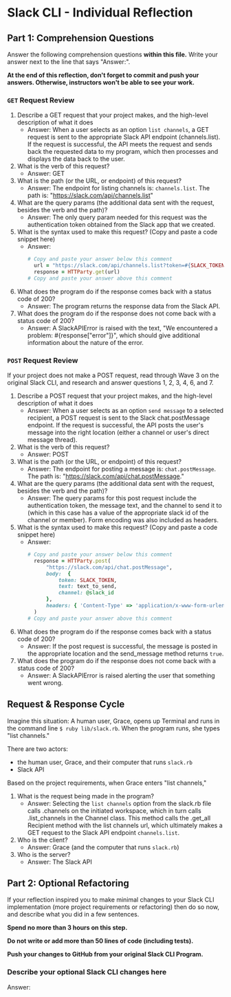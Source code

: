 # Slack CLI - Individual Reflection

## Part 1: Comprehension Questions

Answer the following comprehension questions **within this file.** Write your answer next to the line that says "Answer:".

**At the end of this reflection, don't forget to commit and push your answers. Otherwise, instructors won't be able to see your work.**

### `GET` Request Review

1. Describe a GET request that your project makes, and the high-level description of what it does
    - Answer: When a user selects as an option `list channels`, a GET request is sent to the appropriate Slack API endpoint (channels.list). If the request is successful, the API meets the request and sends back the requested data to my program, which then processes and displays the data back to the user.
2. What is the verb of this request?
    - Answer: GET
3. What is the path (or the URL, or endpoint) of this request?
    - Answer: The endpoint for listing channels is: `channels.list`. The path is: "https://slack.com/api/channels.list"
4. What are the query params (the additional data sent with the request, besides the verb and the path)?
    - Answer: The only query param needed for this request was the authentication token obtained from the Slack app that we created.
5. What is the syntax used to make this request? (Copy and paste a code snippet here)
    - Answer:
      ```ruby
      # Copy and paste your answer below this comment
        url = "https://slack.com/api/channels.list?token=#{SLACK_TOKEN}"
        response = HTTParty.get(url)
      # Copy and paste your answer above this comment
      ```
6. What does the program do if the response comes back with a status code of 200?
    - Answer: The program returns the response data from the Slack API.
7. What does the program do if the response does not come back with a status code of 200?
    - Answer: A SlackAPIError is raised with the text, "We encountered a problem: #{response["error"]}", which should give additional information about the nature of the error.

### `POST` Request Review

If your project does not make a POST request, read through Wave 3 on the original Slack CLI, and research and answer questions 1, 2, 3, 4, 6, and 7.

1. Describe a POST request that your project makes, and the high-level description of what it does
    - Answer: When a user selects as an option `send message` to a selected recipient, a POST request is sent to the Slack chat.postMessage endpoint. If the request is successful, the API posts the user's message into the right location (either a channel or user's direct message thread).
2. What is the verb of this request?
    - Answer: POST
3. What is the path (or the URL, or endpoint) of this request?
    - Answer: The endpoint for posting a message is: `chat.postMessage`. The path is: "https://slack.com/api/chat.postMessage."
4. What are the query params (the additional data sent with the request, besides the verb and the path)?
    - Answer: The query params for this post request include the authentication token, the message text, and the channel to send it to (which in this case has a value of the appropriate slack id of the channel or member). Form encoding was also included as headers.
5. What is the syntax used to make this request? (Copy and paste a code snippet here)
    - Answer:
      ```ruby
      # Copy and paste your answer below this comment
        response = HTTParty.post(
            "https://slack.com/api/chat.postMessage",
            body:  {
                token: SLACK_TOKEN,
                text: text_to_send,
                channel: @slack_id
            },
            headers: { 'Content-Type' => 'application/x-www-form-urlencoded' }
        )
      # Copy and paste your answer above this comment
      ```
6. What does the program do if the response comes back with a status code of 200?
    - Answer: If the post request is successful, the message is posted in the appropriate location and the send_message method returns `true`.
7. What does the program do if the response does not come back with a status code of 200?
    - Answer: A SlackAPIError is raised alerting the user that something went wrong.

## Request & Response Cycle

Imagine this situation: A human user, Grace, opens up Terminal and runs in the command line `$ ruby lib/slack.rb`. When the program runs, she types "list channels."

There are two actors:
  - the human user, Grace, and their computer that runs `slack.rb`
  - Slack API

Based on the project requirements, when Grace enters "list channels,"
1. What is the request being made in the program?
    - Answer: Selecting the `list channels` option from the slack.rb file calls .channels on the initiated workspace, which in turn calls .list_channels in the Channel class. This method calls the .get_all Recipient method with the list channels url, which ultimately makes a GET request to the Slack API endpoint `channels.list`.
2. Who is the client?
    - Answer: Grace (and the computer that runs `slack.rb`)
3. Who is the server?
    - Answer: The Slack API

## Part 2: Optional Refactoring

If your reflection inspired you to make minimal changes to your Slack CLI implementation (more project requirements or refactoring) then do so now, and describe what you did in a few sentences.

**Spend no more than 3 hours on this step.**

**Do not write or add more than 50 lines of code (including tests).**

**Push your changes to GitHub from your original Slack CLI Program.**

### Describe your optional Slack CLI changes here

Answer: 
